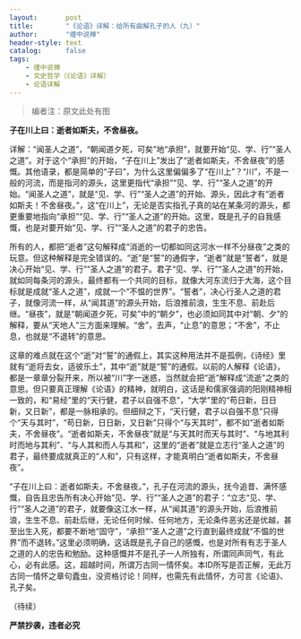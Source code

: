 ```yaml
---
layout:       post
title:        "《论语》详解：给所有曲解孔子的人（九）"
author:       "缠中说禅"
header-style: text
catalog:      false
tags:
    - 缠中说禅
    - 文史哲学（《论语》详解）
    - 论语详解
---
```


> 编者注：原文此处有图



**子在川上曰：逝者如斯夫，不舍昼夜。**



详解：“闻圣人之道”，“朝闻道夕死，可矣”地“承担”，就要开始“见、学、行”“圣人之道”。对于这个“承担”的开始，“子在川上”发出了“逝者如斯夫，不舍昼夜”的感慨。其他语录，都是简单的“子曰”，为什么这里偏偏多了“在川上”？“川”，不是一般的河流，而是指河的源头，这里更指代“承担”“见、学、行”“圣人之道”的开始。“闻圣人之道”，就是“见、学、行”“圣人之道”的开始、源头，因此才有“逝者如斯夫！不舍昼夜。”，这“在川上”，无论是否实指孔子真的站在某条河的源头，都更重要地指向“承担”“见、学、行”“圣人之道”的开始。这里，既是孔子的自我感慨，也是对要开始“见、学、行”“圣人之道”的君子的忠告。



所有的人，都把“逝者”这句解释成“消逝的一切都如同这河水一样不分昼夜”之类的玩意。但这种解释是完全错误的。“逝”是“誓”的通假字，“逝者”就是“誓者”，就是决心开始“见、学、行”“圣人之道”的君子。君子“见、学、行”“圣人之道”的开始，就如同每条河的源头，最终都有一个共同的目标，就像大河东流归于大海，这个目标就是成就“圣人之道”，成就一个“不愠的世界”。“誓者”，决心行圣人之道的君子，就像河流一样，从“闻其道”的源头开始，后浪推前浪，生生不息、前赴后继。“昼夜”，就是“朝闻道夕死，可矣”中的“朝夕”，也必须如同其中对“朝、夕”的解释，要从“天地人”三方面来理解。“舍”，去声，“止息”的意思；“不舍”，不止息，也就是“不退转”的意思。



这章的难点就在这个“逝”对“誓”的通假上，其实这种用法并不是孤例，《诗经》里就有“逝将去女，适彼乐土”，其中“逝”就是“誓”的通假。以前的人解释《论语》，都是一章章分裂开来，所以被“川”字一迷惑，当然就会把“逝”解释成“流逝”之类的意思。但只要真正理解《论语》的精神，就明白，这话是和儒家强调的阳刚精神相一致的，和“易经”里的“天行健，君子以自强不息”，“大学”里的“苟日新，日日新，又日新”，都是一脉相承的。但细辩之下，“天行健，君子以自强不息”只得个“天与其时”，“苟日新，日日新，又日新”只得个“与天其时”，都不如“逝者如斯夫，不舍昼夜”。“逝者如斯夫，不舍昼夜”就是“与天其时而天与其时”、“与地其利时而地与其利”、“与人其和而人与其和”，这里的“逝者”就是立志行“圣人之道”的君子，最终要成就真正的“人和”，只有这样，才能真明白“逝者如斯夫，不舍昼夜”。



“子在川上曰：逝者如斯夫，不舍昼夜。”，孔子在河流的源头，抚今追昔、满怀感慨，自告且忠告所有决心开始“见、学、行”“圣人之道”的君子：“立志“见、学、行”“圣人之道”的君子，就要像这江水一样，从“闻其道”的源头开始，后浪推前浪，生生不息、前赴后继，无论任何时候、任何地方，无论条件恶劣还是优越，甚至出生入死，都要不断地“固守”，“承担”“圣人之道”之行直到最终成就“不愠的世界”而不退转。”这里必须明确，这话既是孔子自己的感慨，也是对所有有志于圣人之道的人的忠告和勉励。这种感慨并不是孔子一人所独有，所谓同声同气，有此心，必有此感。这，超越时间，所谓万古同一情怀矣。本ID所写是否正解，无此万古同一情怀之章句蠹虫，没资格讨论！同样，也需先有此情怀，方可言《论语》、孔子矣。



（待续）



**严禁抄袭，违者必究**

